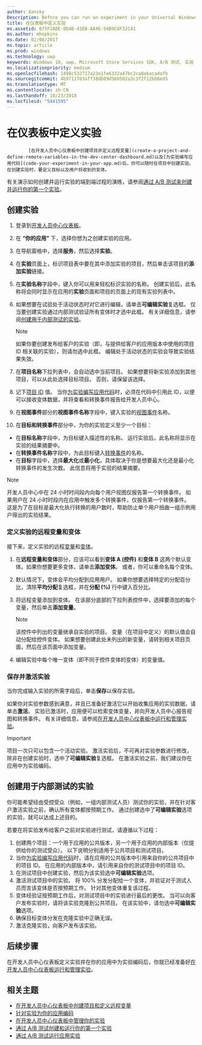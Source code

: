 ```yaml
---
author: Xansky
Description: Before you can run an experiment in your Universal Windows Platform (UWP) app with A/B testing, you must define your experiment in the Dev Center dashboard.
title: 在仪表板中定义实验
ms.assetid: 675F2ADE-0D4B-41EB-AA4E-56B9C8F32C41
ms.author: mhopkins
ms.date: 02/08/2017
ms.topic: article
ms.prod: windows
ms.technology: uwp
keywords: Windows 10, uwp, Microsoft Store Services SDK, A/B 测试, 实验
ms.localizationpriority: medium
ms.openlocfilehash: 1498c532717a23e1fe6332a47bc2ca8abaca4afb
ms.sourcegitcommit: 4b97117d3aff38db89d560502a3c372f12bb6ed5
ms.translationtype: MT
ms.contentlocale: zh-CN
ms.lasthandoff: 10/23/2018
ms.locfileid: "5441595"
---
```

# <a name="define-your-experiment-in-the-dashboard"></a>在仪表板中定义实验


            [在开发人员中心仪表板中创建项目并定义远程变量](create-a-project-and-define-remote-variables-in-the-dev-center-dashboard.md)以及[为实验编写应用代码](code-your-experiment-in-your-app.md)后，你可以随时在项目中创建实验。 在创建实验时，要定义目标以及用户将收到的变体。

有关演示如何创建并运行实验的端到端过程的演练，请参阅[通过 A/B 测试来创建并运行你的第一个实验](create-and-run-your-first-experiment-with-a-b-testing.md)。

<span id="get-an-api-key" />
<span id="create-an-experiment" />

## <a name="create-your-experiment"></a>创建实验

1. 登录到[开发人员中心仪表板](https://dev.windows.com/overview)。
2. 在 **“你的应用”** 下，选择你想为之创建实验的应用。
3. 在导航窗格中，选择**服务**，然后选择**实验**。
4. 在**实验**页面上，标识项目表中要在其中添加实验的项目，然后单击该项目的**添加实验**链接。
5. 在**实验名称**字段中，键入你可以用来轻松标识实验的名称。 创建实验后，此名称将会同时显示在应用的**实验**页面和项目的页面上的现有实验列表中。
6. 如果想要在试验处于活动状态时对它进行编辑，请单击**可编辑实验**复选框。 仅当要创建实验通过内部测试验证所有变体时才选中此框。 有关详细信息，请参阅[创建用于内部测试的实验](define-your-experiment-in-the-dev-center-dashboard.md#test_experiments)。
    > [!NOTE]
    > 如果你要创建发布给客户的实验（即，与提供给客户的应用版本中使用的项目 ID 相关联的实验），则请勿选中此框。 编辑处于活动状态的实验会导致实验结果失效。

7. 在**项目名称**下拉列表中，会自动选中当前项目。 如果想要将新实验添加到其他项目，可以从此处选择目标项目。 否则，请保留该选择。
8.   记下[项目 ID](run-app-experiments-with-a-b-testing.md#terms) 值。 当你[为实验编写应用代码](code-your-experiment-in-your-app.md)时，必须在代码中引用此 ID，以便可以接收变体数据，并将查看和转换事件报告给开发人员中心。
9. 在**视图事件**部分的**视图事件名称**字段中，键入实验的[视图事件](run-app-experiments-with-a-b-testing.md#terms)名称。
10. 在**目标和转换事件**部分中，为你的实验定义至少一个目标：
  * 在**目标名称**字段中，为目标键入描述性的名称。 运行实验后，此名称将显示在实验的结果摘要中。
  * 在**转换事件名称**字段中，为此目标键入[转换事件](run-app-experiments-with-a-b-testing.md#terms)的名称。
  * 在**目标**字段中，选择**最大化**或**最小化**，具体取决于你是想要最大化还是最小化转换事件的发生次数。 此信息将用于实验的结果摘要。

> [!NOTE]
> 开发人员中心中在 24 小时时间段内向每个用户视图仅报告第一个转换事件。 如果用户在 24 小时时段内在应用中触发多个转换事件，仅报告第一个转换事件。 这是为了在目标是最大化执行转换的用户数时，帮助防止单个用户扭曲一组示例用户得出的实验结果。

<span id="define-the-variations-and-settings-for-the-experiment" />

### <a name="define-the-remote-variables-and-variations-for-your-experiment"></a>定义实验的远程变量和变体

接下来，定义实验的远程[变量](run-app-experiments-with-a-b-testing.md#terms)和[变体](run-app-experiments-with-a-b-testing.md#terms)。

1. 在**远程变量和变体**部分，应该可以看到**变体 A (控件)** 和**变体 B** 这两个默认变体。如果你想要更多变体，请单击**添加变体**。 或者，你可以重命名每个变体。
2. 默认情况下，变体会平均分配到应用用户。 如果你想要选择特定的分配百分比，清除**平均分配**复选框，并在**分配 (%)** 行中键入百分比。
3. 将远程变量添加到变体。 在该部分底部的下拉列表控件中，选择要添加的每个变量，然后单击**添加变量**。
    > [!NOTE]
    > 该控件中列出的变量继承自实验的项目。 变量（在项目中定义）的默认值会自动分配给控件变体。 如果想要创建此处未列出的新变量，请转到相关项目页面，然后在该页面中添加变量。

4. 编辑实验中每个唯一变体（即不同于控件变体的变体）的变量值。

<span id="save-and-activate-your-experiment" />

### <a name="save-and-activate-your-experiment"></a>保存并激活实验

当你完成输入实验的所需字段后，单击**保存**以保存实验。

如果你对实验参数感到满意，并且已准备好激活它以开始收集应用的实验数据，请单击**激活**。 实验已激活时，应用便可以检索变体变量，并向开发人员中心报告视图和转换事件。 有关详细信息，请参阅[在开发人员中心仪表板中运行和管理实验](manage-your-experiment.md)。

> [!IMPORTANT]
> 项目一次只可以包含一个活动实验。 激活实验后，不可再对实验参数进行修改，除非在创建实验时，选中了**可编辑实验**复选框。 在激活实验之前，我们建议你在应用中为实验编码。

<span id="test_experiments"/>

## <a name="create-an-experiment-for-internal-testing"></a>创建用于内部测试的实验

你可能希望经由受控受众（例如，一组内部测试人员）测试你的实验，并在针对客户激活实验之前，确认所有变体都按预期工作。 通过创建选中了**可编辑实验**选项的实验，就可以达成上述目的。

若要在将实验发布给客户之前对实验进行测试，请遵循以下过程：

1. 创建两个项目：一个用于应用的公共版本，另一个用于应用的内部版本（仅提供给你的测试受众）。 以下说明分别适用于公共项目和测试项目。
2. 当你[为实验编写应用代码](code-your-experiment-in-your-app.md)时，请在应用的公共版本中引用来自你的公共项目中的项目 ID。 在应用的内部版本中，请引用来自你的测试项目中的项目 ID。
3. 在测试项目中创建实验，然后为该实验选中**可编辑实验**选项。
4. 激活测试项目中的实验。 将 100% 分发分配给一个变体，并验证对于测试人员而言该变体是否按预期工作。 针对其他变体重复该过程。
5. 变体经验证按预期工作后，对测试项目中的实验进行最后的更改。 当可以向客户发布实验时，请将该实验克隆到公共项目。 在该实验中，请勿选中**可编辑实验**选项。
4. 确保目标变体分发在克隆实验中正确无误。
5. 激活克隆实验，向客户发布该实验。

## <a name="next-steps"></a>后续步骤

在开发人员中心仪表板定义实验并在你的应用中为实验编码后，你就已经准备好[在开发人员中心仪表板运行和管理实验](manage-your-experiment.md)。

## <a name="related-topics"></a>相关主题

* [在开发人员中心仪表板中创建项目和定义远程变量](create-a-project-and-define-remote-variables-in-the-dev-center-dashboard.md)
* [针对实验为你的应用编码](code-your-experiment-in-your-app.md)
* [在开发人员中心仪表板中管理你的实验](manage-your-experiment.md)
* [通过 A/B 测试创建和运行你的第一个实验](create-and-run-your-first-experiment-with-a-b-testing.md)
* [通过 A/B 测试运行应用实验](run-app-experiments-with-a-b-testing.md)
